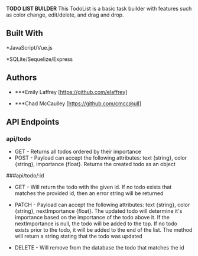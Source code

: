 **TODO LIST BUILDER**
This TodoList is a basic task builder with features such as color change, edit/delete, and drag and drop.



## Built With

*JavaScript/Vue.js 

*SQLite/Sequelize/Express 


## Authors

* ***Emily Laffrey [https://github.com/elaffrey]

* ***Chad McCaulley [https://github.com/cmcc@ull]


## API Endpoints

### api/todo

* GET - Returns all todos ordered by their importance 
* POST - Payload can accept the following attributes: text {string}, color {string}, importance {float}. Returns the created todo as an object


###api/todo/:id

* GET - Will return the todo with the given id. If no todo exists that matches the provided id, then an error string will be returned

* PATCH - Payload can accept the following attributes: text {string}, color {string}, nextImportance {float}. The updated todo will determine it's importance based on the importance of the todo above it. If the nextImportance is null, the todo will be added to the top. If no todo exists prior to the todo, it will be added to the end of the list. The method will return a string stating that the todo was updated

* DELETE - Will remove from the database the todo that matches the id